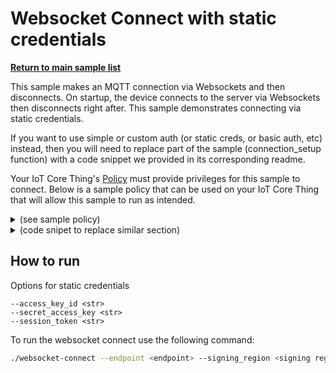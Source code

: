 # Websocket Connect with static credentials

[**Return to main sample list**](../../README.md)

This sample makes an MQTT connection via Websockets and then disconnects.
On startup, the device connects to the server via Websockets then disconnects right after.
This sample demonstrates connecting via static credentials.

If you want to use simple or custom auth (or static creds, or basic auth, etc) instead,
then you will need to replace part of the sample (connection\_setup function) with a code snippet we provided in its corresponding readme.

Your IoT Core Thing's [Policy](https://docs.aws.amazon.com/iot/latest/developerguide/iot-policies.html) must provide privileges for this sample to connect. Below is a sample policy that can be used on your IoT Core Thing that will allow this sample to run as intended.

<details>
<summary>(see sample policy)</summary>
<pre>
{
  "Version": "2012-10-17",
  "Statement": [
    {
      "Effect": "Allow",
      "Action": [
        "iot:Connect"
      ],
      "Resource": [
        "arn:aws:iot:<b>region</b>:<b>account</b>:client/test-*"
      ]
    }
  ]
}
</pre>

Replace with the following with the data from your AWS account:
* `<region>`: The AWS IoT Core region where you created your AWS IoT Core thing you wish to use with this sample. For example `us-east-1`.
* `<account>`: Your AWS IoT Core account ID. This is the set of numbers in the top right next to your AWS account name when using the AWS IoT Core website.

Note that in a real application, you may want to avoid the use of wildcards in your ClientID or use them selectively. Please follow best practices when working with AWS on production applications using the SDK. Also, for the purposes of this sample, please make sure your policy allows a client ID of `test-*` to connect or use `--client_id <client ID here>` to send the client ID your policy supports.

For this sample, using Websockets will attempt to fetch the AWS credentials to authorize the connection from static credentials.

</details>


<details>
<summary> (code snipet to replace similar section)</summary>
<code language=cpp>
void connection_setup(int argc, char \*argv[], ApiHandle &apiHandle, Utils::cmdData &cmdData,
    Aws::Iot::MqttClientConnectionConfigBuilder &clientConfigBuilder)
{
    cmdData = Utils::parseSampleInputWebsocketStaticCredentialsConnect(argc, argv, &apiHandle);
    Aws::Crt::Auth::CredentialsProviderChainDefaultConfig defaultConfig;
    std::shared_ptr<Aws::Crt::Auth::ICredentialsProvider> provider = nullptr;
    Aws::Crt::Auth::CredentialsProviderStaticConfig providerConfig;
    providerConfig.AccessKeyId = aws_byte_cursor_from_c_str((cmdData.input_accessKeyId.c_str()));
    providerConfig.SecretAccessKey = aws_byte_cursor_from_c_str((cmdData.input_secretAccessKey.c_str()));
    providerConfig.SessionToken = aws_byte_cursor_from_c_str((cmdData.input_sessionToken.c_str()));
    provider = Aws::Crt::Auth::CredentialsProvider::CreateCredentialsProviderStatic(providerConfig);
    Aws::Iot::WebsocketConfig config(cmdData.input_signingRegion, provider);
    clientConfigBuilder = Aws::Iot::MqttClientConnectionConfigBuilder(config);
    clientConfigBuilder.WithEndpoint((cmdData.input_endpoint));
}
</code>
</details>

## How to run

Options for static credentials
```
--access_key_id <str>
--secret_access_key <str>
--session_token <str>
```

To run the websocket connect use the following command:

``` sh
./websocket-connect --endpoint <endpoint> --signing_region <signing region> --access_key_id <str> --secret_access_key <str> --session_token <str>
```

